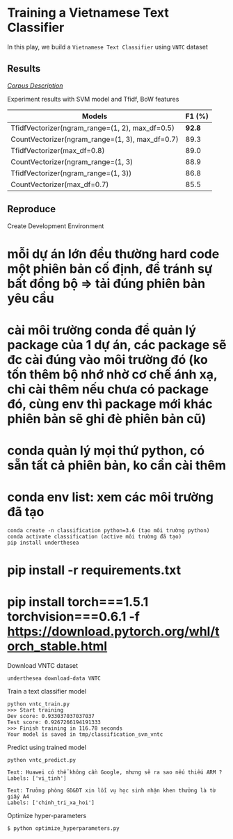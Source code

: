 # Training a Vietnamese Text Classifier

In this play, we build a `Vietnamese Text Classifier` using `VNTC` dataset

## Results

[*Corpus Description*](vntc_description.md)

Experiment results with SVM model and Tfidf, BoW features

| Models                                          | F1 (%)   |
|-------------------------------------------------|----------|
| TfidfVectorizer(ngram_range=(1, 2), max_df=0.5) | **92.8** |
| CountVectorizer(ngram_range=(1, 3), max_df=0.7) | 89.3     |
| TfidfVectorizer(max_df=0.8)                     | 89.0     |
| CountVectorizer(ngram_range=(1, 3)              | 88.9     |
| TfidfVectorizer(ngram_range=(1, 3))             | 86.8     |
| CountVectorizer(max_df=0.7)                     | 85.5     |

## Reproduce

Create Development Environment 

# mỗi dự án lớn đều thường hard code một phiên bản cố định, để tránh sự bất đồng bộ => tải đúng phiên bản yêu cầu
# cài môi trường conda để quản lý package của 1 dự án, các package sẽ đc cài đúng vào môi trường đó (ko tốn thêm bộ nhớ nhờ cơ chế ánh xạ, chỉ cài thêm nếu chưa có package đó, cùng env thì package mới khác phiên bản sẽ ghi đè phiên bản cũ)

# conda quản lý mọi thứ python, có sẵn tất cả phiên bản, ko cần cài thêm

# conda env list: xem các môi trường đã tạo

``` 
conda create -n classification python=3.6 (tạo môi trường python)
conda activate classification (active môi trường đã tạo)
pip install underthesea
```
# pip install -r requirements.txt

# pip install torch===1.5.1 torchvision===0.6.1 -f https://download.pytorch.org/whl/torch_stable.html


Download VNTC dataset

```
underthesea download-data VNTC
```

Train a text classifier model

```
python vntc_train.py 
>>> Start training
Dev score: 0.933037037037037
Test score: 0.9267266194191333
>>> Finish training in 116.78 seconds
Your model is saved in tmp/classification_svm_vntc
```

Predict using trained model

```
python vntc_predict.py

Text: Huawei có thể không cần Google, nhưng sẽ ra sao nếu thiếu ARM ?
Labels: ['vi_tinh']

Text: Trưởng phòng GD&ĐT xin lỗi vụ học sinh nhận khen thưởng là tờ giấy A4
Labels: ['chinh_tri_xa_hoi'] 
```

Optimize hyper-parameters

```
$ python optimize_hyperparameters.py 
```
